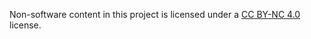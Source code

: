 Non-software content in this project is licensed under a [CC BY-NC 4.0](https://creativecommons.org/licenses/by-nc/4.0/) license.
